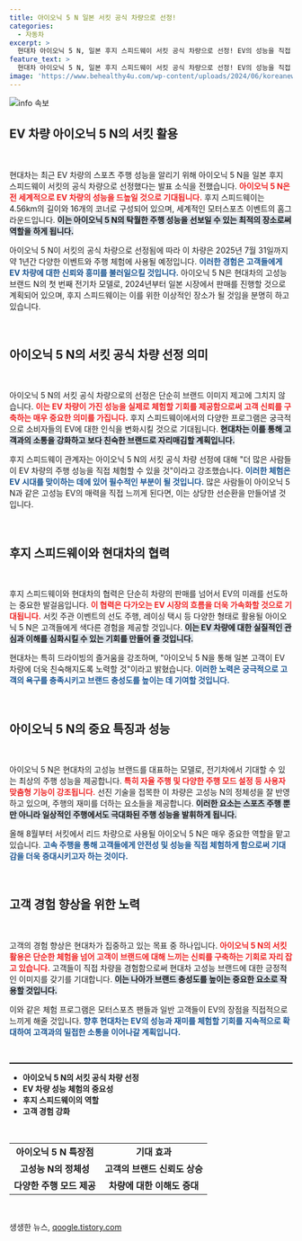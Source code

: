 ```yaml
---
title: 아이오닉 5 N 일본 서킷 공식 차량으로 선정!
categories:
  - 자동차
excerpt: >
  현대차 아이오닉 5 N, 일본 후지 스피드웨이 서킷 공식 차량으로 선정! EV의 성능을 직접 체험할 기회가 열렸다. 높은 퍼포먼스를 자랑하는 이 차량이 어떻게 모터스포츠 팬들의 마음을 사로잡을지, 기대가 큽니다!
feature_text: >
  현대차 아이오닉 5 N, 일본 후지 스피드웨이 서킷 공식 차량으로 선정! EV의 성능을 직접 체험할 기회가 열렸다. 높은 퍼포먼스를 자랑하는 이 차량이 어떻게 모터스포츠 팬들의 마음을 사로잡을지, 기대가 큽니다!
image: 'https://www.behealthy4u.com/wp-content/uploads/2024/06/koreanews.jpg'
---
```


<p><img src="https://www.behealthy4u.com/wp-content/uploads/2024/06/koreanews.jpg" alt="info 속보" /></p>

<h2 data-ke-size="size26">EV 차량 아이오닉 5 N의 서킷 활용</h2>

<p data-ke-size="size16">&nbsp;</p>

<p>현대차는 최근 EV 차량의 스포츠 주행 성능을 알리기 위해 아이오닉 5 N을 일본 후지 스피드웨이 서킷의 공식 차량으로 선정했다는 발표 소식을 전했습니다. <b><span style="color: #ee2323;">아이오닉 5 N은 전 세계적으로 EV 차량의 성능을 드높일 것으로 기대됩니다.</span></b> 후지 스피드웨이는 4.56km의 길이와 16개의 코너로 구성되어 있으며, 세계적인 모터스포츠 이벤트의 홈그라운드입니다. <b><span style="background-color: #21538527;">이는 아이오닉 5 N의 탁월한 주행 성능을 선보일 수 있는 최적의 장소로써 역할을 하게 됩니다.</span></b></p>

<p>아이오닉 5 N이 서킷의 공식 차량으로 선정됨에 따라 이 차량은 2025년 7월 31일까지 약 1년간 다양한 이벤트와 주행 체험에 사용될 예정입니다. <b><span style="color: #1a5490;">이러한 경험은 고객들에게 EV 차량에 대한 신뢰와 흥미를 불러일으킬 것입니다.</span></b> 아이오닉 5 N은 현대차의 고성능 브랜드 N의 첫 번째 전기차 모델로, 2024년부터 일본 시장에서 판매를 진행할 것으로 계획되어 있으며, 후지 스피드웨이는 이를 위한 이상적인 장소가 될 것임을 분명히 하고 있습니다.</p>

<p data-ke-size="size16">&nbsp;</p>

<h2 data-ke-size="size26">아이오닉 5 N의 서킷 공식 차량 선정 의미</h2>

<p data-ke-size="size16">&nbsp;</p>

<p>아이오닉 5 N의 서킷 공식 차량으로의 선정은 단순히 브랜드 이미지 제고에 그치지 않습니다. <b><span style="color: #ee2323;">이는 EV 차량이 가진 성능을 실제로 체험할 기회를 제공함으로써 고객 신뢰를 구축하는 매우 중요한 의미를 가집니다.</span></b> 후지 스피드웨이에서의 다양한 프로그램은 궁극적으로 소비자들의 EV에 대한 인식을 변화시킬 것으로 기대됩니다. <b><span style="background-color: #21538527;">현대차는 이를 통해 고객과의 소통을 강화하고 보다 친숙한 브랜드로 자리매김할 계획입니다.</span></b></p>

<p>후지 스피드웨이 관계자는 아이오닉 5 N의 서킷 공식 차량 선정에 대해 "더 많은 사람들이 EV 차량의 주행 성능을 직접 체험할 수 있을 것"이라고 강조했습니다. <b><span style="color: #1a5490;">이러한 체험은 EV 시대를 맞이하는 데에 있어 필수적인 부분이 될 것입니다.</span></b> 많은 사람들이 아이오닉 5 N과 같은 고성능 EV의 매력을 직접 느끼게 된다면, 이는 상당한 선순환을 만들어낼 것입니다. </p>

<p data-ke-size="size16">&nbsp;</p>

<h2 data-ke-size="size26">후지 스피드웨이와 현대차의 협력</h2>

<p data-ke-size="size16">&nbsp;</p>

<p>후지 스피드웨이와 현대차의 협력은 단순히 차량의 판매를 넘어서 EV의 미래를 선도하는 중요한 발걸음입니다. <b><span style="color: #ee2323;">이 협력은 다가오는 EV 시장의 흐름을 더욱 가속화할 것으로 기대됩니다.</span></b> 서킷 주관 이벤트의 선도 주행, 레이싱 택시 등 다양한 형태로 활용될 아이오닉 5 N은 고객들에게 색다른 경험을 제공할 것입니다. <b><span style="background-color: #21538527;">이는 EV 차량에 대한 실질적인 관심과 이해를 심화시킬 수 있는 기회를 만들어 줄 것입니다.</span></b></p>

<p>현대차는 특히 드라이빙의 즐거움을 강조하며, "아이오닉 5 N을 통해 일본 고객이 EV 차량에 더욱 친숙해지도록 노력할 것"이라고 밝혔습니다. <b><span style="color: #1a5490;">이러한 노력은 궁극적으로 고객의 욕구를 충족시키고 브랜드 충성도를 높이는 데 기여할 것입니다.</span></b></p>

<p data-ke-size="size16">&nbsp;</p>

<h2 data-ke-size="size26">아이오닉 5 N의 중요 특징과 성능</h2>

<p data-ke-size="size16">&nbsp;</p>

<p>아이오닉 5 N은 현대차의 고성능 브랜드를 대표하는 모델로, 전기차에서 기대할 수 있는 최상의 주행 성능을 제공합니다. <b><span style="color: #ee2323;">특히 자율 주행 및 다양한 주행 모드 설정 등 사용자 맞춤형 기능이 강조됩니다.</span></b> 선진 기술을 접목한 이 차량은 고성능 N의 정체성을 잘 반영하고 있으며, 주행의 재미를 더하는 요소들을 제공합니다. <b><span style="background-color: #21538527;">이러한 요소는 스포츠 주행 뿐만 아니라 일상적인 주행에서도 극대화된 주행 성능을 발휘하게 됩니다.</span></b></p>

<p>올해 8월부터 서킷에서 리드 차량으로 사용될 아이오닉 5 N은 매우 중요한 역할을 맡고 있습니다. <b><span style="color: #1a5490;">고속 주행을 통해 고객들에게 안전성 및 성능을 직접 체험하게 함으로써 기대감을 더욱 증대시키고자 하는 것이다.</span></b> </p>

<p data-ke-size="size16">&nbsp;</p>

<h2 data-ke-size="size26">고객 경험 향상을 위한 노력</h2>

<p data-ke-size="size16">&nbsp;</p>

<p>고객의 경험 향상은 현대차가 집중하고 있는 목표 중 하나입니다. <b><span style="color: #ee2323;">아이오닉 5 N의 서킷 활용은 단순한 체험을 넘어 고객이 브랜드에 대해 느끼는 신뢰를 구축하는 기회로 자리 잡고 있습니다.</span></b> 고객들이 직접 차량을 경험함으로써 현대차 고성능 브랜드에 대한 긍정적인 이미지를 갖기를 기대합니다. <b><span style="background-color: #21538527;">이는 나아가 브랜드 충성도를 높이는 중요한 요소로 작용할 것입니다.</span></b></p>

<p>이와 같은 체험 프로그램은 모터스포츠 팬들과 일반 고객들이 EV의 장점을 직접적으로 느끼게 해줄 것입니다. <b><span style="color: #1a5490;">향후 현대차는 EV의 성능과 재미를 체험할 기회를 지속적으로 확대하여 고객과의 밀접한 소통을 이어나갈 계획입니다.</span></b></p>

<p data-ke-size="size16">&nbsp;</p>

<hr style="border-top: 1px solid #000;"/>

<ul>
  <li><b>아이오닉 5 N의 서킷 공식 차량 선정</b></li>
  <li><b>EV 차량 성능 체험의 중요성</b></li>
  <li><b>후지 스피드웨이의 역할</b></li>
  <li><b>고객 경험 강화</b></li>
</ul>

<p data-ke-size="size16">&nbsp;</p>

<table>
  <tr>
    <td style="text-align: center; height: 17px;"><b>아이오닉 5 N 특장점</b></td>
    <td style="text-align: center; height: 17px;"><b>기대 효과</b></td>
  </tr>
  <tr>
    <td style="text-align: center; height: 17px;"><b>고성능 N의 정체성</b></td>
    <td style="text-align: center; height: 17px;"><b>고객의 브랜드 신뢰도 상승</b></td>
  </tr>
  <tr>
    <td style="text-align: center; height: 17px;"><b>다양한 주행 모드 제공</b></td>
    <td style="text-align: center; height: 17px;"><b>차량에 대한 이해도 증대</b></td>
  </tr>
</table>

<p data-ke-size="size16">&nbsp;</p>
생생한 뉴스, <a href="https://qoogle.tistory.com" rel="dofollow">qoogle.tistory.com</a>


